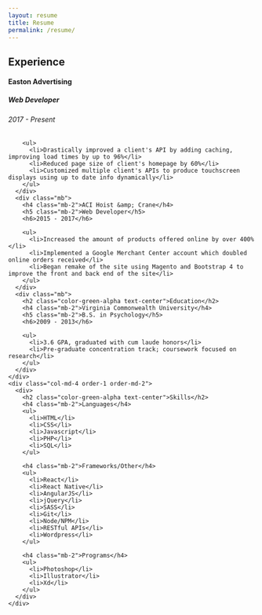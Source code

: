 ```yaml
---
layout: resume
title: Resume
permalink: /resume/
---
```

<div class="container pt-md-3">
  <div class="row">
    <div class="col-md-8 order-2 order-md-1">
      <div class="mb">
        <h2 class="color-green-alpha text-center">Experience</h2>
        <h4 class="mb-2">Easton Advertising</h4>
        <h5 class="mb-2">Web Developer</h5>
        <h6>2017 - Present</h6>

        <ul>
          <li>Drastically improved a client's API by adding caching, improving load times by up to 96%</li>
          <li>Reduced page size of client's homepage by 60%</li>
          <li>Customized multiple client's APIs to produce touchscreen displays using up to date info dynamically</li>
        </ul>
      </div>
      <div class="mb">
        <h4 class="mb-2">ACI Hoist &amp; Crane</h4>
        <h5 class="mb-2">Web Developer</h5>
        <h6>2015 - 2017</h6>

        <ul>
          <li>Increased the amount of products offered online by over 400%</li>
          <li>Implemented a Google Merchant Center account which doubled online orders received</li>
          <li>Began remake of the site using Magento and Bootstrap 4 to improve the front and back end of the site</li>
        </ul>
      </div>
      <div class="mb">
        <h2 class="color-green-alpha text-center">Education</h2>
        <h4 class="mb-2">Virginia Commonwealth University</h4>
        <h5 class="mb-2">B.S. in Psychology</h5>
        <h6>2009 - 2013</h6>

        <ul>
          <li>3.6 GPA, graduated with cum laude honors</li>
          <li>Pre-graduate concentration track; coursework focused on research</li>
        </ul>
      </div>
    </div>
    <div class="col-md-4 order-1 order-md-2">
      <div>
        <h2 class="color-green-alpha text-center">Skills</h2>
        <h4 class="mb-2">Languages</h4>
        <ul>
          <li>HTML</li>
          <li>CSS</li>
          <li>Javascript</li>
          <li>PHP</li>
          <li>SQL</li>
        </ul>

        <h4 class="mb-2">Frameworks/Other</h4>
        <ul>
          <li>React</li>
          <li>React Native</li>
          <li>AngularJS</li>
          <li>jQuery</li>
          <li>SASS</li>
          <li>Git</li>
          <li>Node/NPM</li>
          <li>RESTful APIs</li>
          <li>Wordpress</li>
        </ul>

        <h4 class="mb-2">Programs</h4>
        <ul>
          <li>Photoshop</li>
          <li>Illustrator</li>
          <li>Xd</li>
        </ul>
      </div>
    </div>
  </div>
</div>
